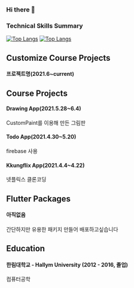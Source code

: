### Hi there 👋

<!--
**kangsudal/kangsudal** is a ✨ _special_ ✨ repository because its `README.md` (this file) appears on your GitHub profile.

Here are some ideas to get you started:

- 🔭 I’m currently working on ...
- 🌱 I’m currently learning ...
- 👯 I’m looking to collaborate on ...
- 🤔 I’m looking for help with ...
- 💬 Ask me about ...
- 📫 How to reach me: ...
- 😄 Pronouns: ...
- ⚡ Fun fact: ...
-->

### Technical Skills Summary
[![Top Langs](https://github-readme-stats.vercel.app/api/top-langs/?username=kangsudal)](https://github.com/anuraghazra/github-readme-stats)
[![Top Langs](https://github-readme-stats.vercel.app/api/top-langs/?username=kangsudal&layout=compact)](https://github.com/anuraghazra/github-readme-stats)


## Customize Course Projects
#### 프로젝트명(2021.6~current)



## Course Projects
#### Drawing App(2021.5.28~6.4)
   CustomPaint를 이용해 만든 그림판
   
#### Todo App(2021.4.30~5.20)
   firebase 사용
   
#### Kkungflix App(2021.4.4~4.22)
   넷플릭스 클론코딩
   


## Flutter Packages
#### 아직없음
   간단하지만 유용한 패키지 만들어 배포하고싶습니다
   


## Education
#### 한림대학교 - Hallym University (2012 - 2016, 졸업)
   컴퓨터공학

